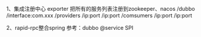 1、集成注册中心
exporter
把所有的服务列表注册到zookeeper、nacos
/dubbo
    /interface:com.xxx
        /providers
            /ip:port
            /ip:port
        /comsumers
            /ip:port
            /ip:port

2、rapid-rpc整合spring
参考：dubbo @service
SPI
